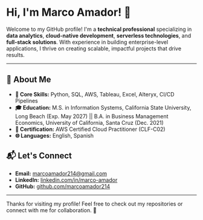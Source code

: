 # Hi, I'm Marco Amador! 👋

Welcome to my GitHub profile! I'm a **technical professional** specializing in **data analytics**, **cloud-native development**, **serverless technologies**, and **full-stack solutions**. With experience in building enterprise-level applications, I thrive on creating scalable, impactful projects that drive results. 

---

## 🚀 About Me

- **🌟 Core Skills:** Python, SQL, AWS, Tableau, Excel, Alteryx, CI/CD Pipelines
- **🎓 Education:** M.S. in Information Systems, California State University, Long Beach (Exp. May 2027) || B.A. in Business Management Economics, University of California, Santa Cruz (Dec. 2021)
- **📄 Certification:** AWS Certified Cloud Practitioner (CLF-C02)
- **🌐 Languages:** English, Spanish

## 📬 Let's Connect

- **Email:** [marcoamador214@gmail.com](mailto:marcoamador214@gmail.com)
- **LinkedIn:** [linkedin.com/in/marco-amador](https://linkedin.com/in/marco-amador)
- **GitHub:** [github.com/marcoamador214](https://github.com/marcoamador214)

---

Thanks for visiting my profile! Feel free to check out my repositories or connect with me for collaboration. 🚀
